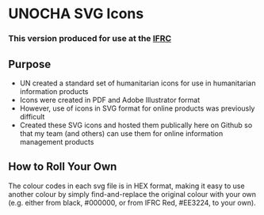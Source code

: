 # UNOCHA SVG Icons
### This version produced for use at the [IFRC](http://www.ifrc.org/)

## Purpose
 * UN created a standard set of humanitarian icons for use in humanitarian information products
 * Icons were created in PDF and Adobe Illustrator format
 * However, use of icons in SVG format for online products was previously difficult
 * Created these SVG icons and hosted them publically here on Github so that my team (and others) can use them for online information management products

## How to Roll Your Own
The colour codes in each svg file is in HEX format, making it easy to use another colour by simply find-and-replace the original colour with your own (e.g. either from black, #000000, or from IFRC Red, #EE3224, to your own).
